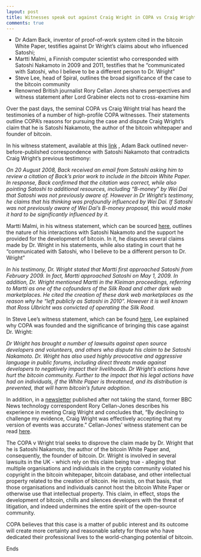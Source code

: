 ```yaml
---
layout: post
title: Witnesses speak out against Craig Wright in COPA vs Craig Wright trial; testimony includes never-before-published correspondence with Satoshi Nakamoto
comments: true
---
```


- Dr Adam Back, inventor of proof-of-work system cited in the bitcoin White Paper, testifies against Dr Wright’s claims about who influenced Satoshi;
- Martti Malmi, a Finnish computer scientist who corresponded with Satoshi Nakamoto in 2009 and 2011, testifies that he “communicated with Satoshi, who I believe to be a different person to Dr. Wright”
- Steve Lee, head of Spiral, outlines the broad significance of the case to the bitcoin community
- Renowned British journalist Rory Cellan Jones shares perspectives and witness statement after Lord Grabiner elects not to cross-examine him 

Over the past days, the seminal COPA vs Craig Wright trial has heard the testimonies of a number of high-profile COPA witnesses. Their statements outline COPA’s reasons for pursuing the case and dispute Craig Wright’s claim that he is Satoshi Nakamoto, the author of the bitcoin whitepaper and founder of bitcoin. 

In his witness statement, available at this <a href="https://www.dropbox.com/scl/fo/4y3gdele4foy15006z8ch/h?rlkey=scs42wew1o3vwfv0nduhc43dm&dl=0" target="_blank">link</a>
, Adam Back outlined never-before-published correspondence with Satoshi Nakamoto that contradicts Craig Wright’s previous testimony: 

  *On 20 August 2008, Back received an email from Satoshi asking him to review a citation of Back’s prior work to include in the bitcoin White Paper. In response, Back confirmed that the citation was correct, while also pointing Satoshi to additional resources, including “B-money” by Wei Dai that Satoshi was not previously aware of.  However in Dr Wright’s testimony, he claims that his thinking was profoundly influenced by Wei Dai. If Satoshi was not previously aware of Wei Dai’s B-money proposal, this would make it hard to be significantly influenced by it.*
 

Martti Malmi, in his witness statement, which can be sourced <a href="https://www.dropbox.com/scl/fo/4y3gdele4foy15006z8ch/h?rlkey=scs42wew1o3vwfv0nduhc43dm&dl=0" target="_blank">here</a>, outlines the nature of his interactions with Satoshi Nakamoto and the support he provided for the development of bitcoin. In it, he disputes several claims made by Dr. Wright in his statements, while also stating in court that he “communicated with Satoshi, who I believe to be a different person to Dr. Wright”

 *In his testimony, Dr. Wright stated that Martti first approached Satoshi from February 2009. In fact, Martti approached Satoshi on May 1, 2009. In addition, Dr. Wright mentioned Martti in the Kleiman proceedings, referring to Martti as one of the cofounders of the Silk Road and other dark web marketplaces. He cited the creation of these dark web marketplaces as the reason why he “left publicly as Satoshi in 2010”. However it is well known that Ross Ulbricht was convicted of operating the Silk Road.*


In Steve Lee’s witness statement, which can be found <a href="https://www.dropbox.com/scl/fo/4y3gdele4foy15006z8ch/h?rlkey=scs42wew1o3vwfv0nduhc43dm&dl=0" target="_blank">here</a>, Lee explained why COPA was founded and the significance of bringing this case against Dr. Wright:

 *Dr Wright has brought a number of lawsuits against open source developers and volunteers, and others who dispute his claim to be Satoshi Nakamoto. Dr. Wright has also used highly provocative and aggressive language in public forums, including direct threats made against developers to negatively impact their livelihoods. Dr Wright’s actions have hurt the bitcoin community. Further to the impact that his legal actions have had on individuals, if the White Paper is threatened, and its distribution is prevented, that will harm bitcoin’s future adoption.*

In addition, in a 
<a href="https://rorycellanjones.substack.com/p/the-battle-of-bitcoin" target="_blank">newsletter</a>
 published after not taking the stand, former BBC News technology correspondent Rory Cellan-Jones describes his experience in meeting Craig Wright and concludes that, “By declining to challenge my evidence, Craig Wright was effectively accepting that my version of events was accurate.” Cellan-Jones’ witness statement can be read <a href="https://www.dropbox.com/scl/fo/4y3gdele4foy15006z8ch/h?rlkey=scs42wew1o3vwfv0nduhc43dm&dl=0" target="_blank">here</a>.

The COPA v Wright trial seeks to disprove the claim made by Dr. Wright that he is Satoshi Nakamoto, the author of the bitcoin White Paper and, consequently, the founder of bitcoin. Dr. Wright is involved in several lawsuits in the UK - which rely on this claim being true - alleging that multiple organisations and individuals in the crypto community violated his copyright in the bitcoin whitepaper, bitcoin database, and other intellectual property related to the creation of bitcoin. He insists, on that basis, that those organisations and individuals cannot host the bitcoin White Paper or otherwise use that intellectual property. This claim, in effect, stops the development of bitcoin, chills and silences developers with the threat of litigation, and indeed undermines the entire spirit of the open-source community. 

COPA believes that this case is a matter of public interest and its outcome will create more certainty and reasonable safety for those who have dedicated their professional lives to the world-changing potential of bitcoin.

Ends
